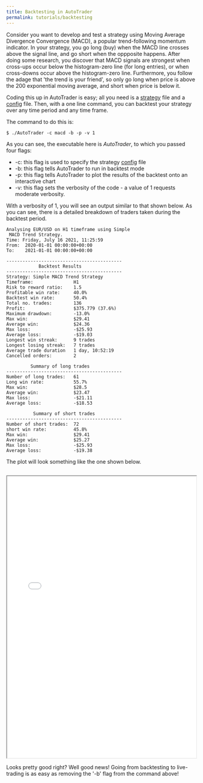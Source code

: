 ```yaml
---
title: Backtesting in AutoTrader
permalink: tutorials/backtesting
---
```



Consider you want to develop and test a strategy using Moving Average Divergence Convergence (MACD), a popular trend-following momentum indicator. 
In your strategy, you go long (buy) when the MACD line crosses above the signal line, and go short when the oppposite happens. After doing some
research, you discover that MACD signals are strongest when cross-ups occur below the histogram-zero line (for long entries), or when cross-downs 
occur above the histogram-zero line. Furthermore, you follow the adage that 'the trend is your friend', so only go long when price is above the 
200 exponential moving average, and short when price is below it.

Coding this up in AutoTrader is easy; all you need is a [strategy](docs/strategies) file and a [config](docs/config-files) file. Then, with a
one line command, you can backtest your strategy over any time period and any time frame.

The command to do this is:

```
$ ./AutoTrader -c macd -b -p -v 1
```

As you can see, the executable here is *AutoTrader*, to which you passed four flags:
 - -c: this flag is used to specify the strategy [config](/docs/config-files) file
 - -b: this flag tells AutoTrader to run in backtest mode
 - -p: this flag tells AutoTrader to plot the results of the backtest onto an interactive chart
 - -v: this flag sets the verbosity of the code - a value of 1 requests moderate verbosity.

With a verbosity of 1, you will see an output similar to that shown below. As you can see, there is a detailed breakdown of traders taken during 
the backtest period. 


```
Analysing EUR/USD on H1 timeframe using Simple 
 MACD Trend Strategy.
Time: Friday, July 16 2021, 11:25:59
From:  2020-01-01 00:00:00+00:00
To:    2021-01-01 00:00:00+00:00

-------------------------------------------
            Backtest Results
-------------------------------------------
Strategy: Simple MACD Trend Strategy
Timeframe:               H1
Risk to reward ratio:    1.5
Profitable win rate:     40.0%
Backtest win rate:       50.4%
Total no. trades:        136
Profit:                  $375.779 (37.6%)
Maximum drawdown:        -13.0%
Max win:                 $29.41
Average win:             $24.36
Max loss:                -$25.93
Average loss:            -$19.03
Longest win streak:      9 trades
Longest losing streak:   7 trades
Average trade duration   1 day, 10:52:19
Cancelled orders:        2

         Summary of long trades
-------------------------------------------
Number of long trades:   61
Long win rate:           55.7%
Max win:                 $28.5
Average win:             $23.47
Max loss:                -$21.11
Average loss:            -$18.53

          Summary of short trades
-------------------------------------------
Number of short trades:  72
short win rate:          45.8%
Max win:                 $29.41
Average win:             $25.27
Max loss:                -$25.93
Average loss:            -$19.38
```

The plot will look something like the one shown below.

<iframe data-src="/AutoTrader/candlestick.html" id="iframe" loading="lazy" style="width:100%; margin-top:1em; height:750px; overflow:hidden;" data-ga-on="wheel" data-ga-event-category="iframe" data-ga-event-action="wheel" src="/AutoTrader/candlestick.html"></iframe>


Looks pretty good right? Well good news! Going from backtesting to live-trading is as easy as removing 
the '-b' flag from the command above!




